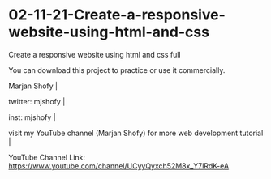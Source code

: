 # 02-11-21-Create-a-responsive-website-using-html-and-css
Create a responsive website using html and css full

You can download this project to practice or use it commercially.

Marjan Shofy |

twitter: mjshofy |

inst: mjshofy |

visit my YouTube channel (Marjan Shofy) for more web development tutorial |

YouTube Channel Link: https://www.youtube.com/channel/UCyyQyxch52M8x_Y7lRdK-eA
